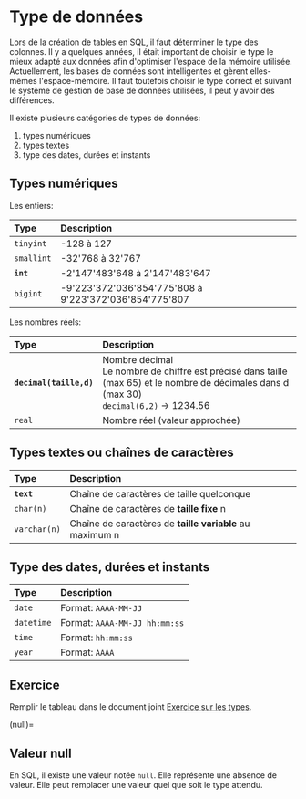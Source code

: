 <!-- Copyright 2024 Caroline Blank <caro@c-space.org> -->
<!-- SPDX-License-Identifier: CC-BY-NC-SA-4.0 -->

# Type de données

Lors de la création de tables en SQL, il faut déterminer le type des colonnes.
Il y a quelques années, il était important de choisir le type le mieux adapté
aux données afin d'optimiser l'espace de la mémoire utilisée. Actuellement, les
bases de données sont intelligentes et gèrent elles-mêmes l'espace-mémoire. Il
faut toutefois choisir le type correct et suivant le système de gestion de base
de données utilisées, il peut y avoir des différences.

Il existe plusieurs catégories de types de données:

1. types numériques
2. types textes
3. type des dates, durées et instants

## Types numériques

Les entiers:

| Type | Description |
| :--- | :---------- |
| `tinyint` | -128 à 127 |
| `smallint` | -32'768 à 32'767 |
| **`int`** | -2'147'483'648 à 2'147'483'647 |
| `bigint` | -9'223'372'036'854'775'808 à 9'223'372'036'854'775'807 |

Les nombres réels:

| Type | Description |
| :--- | :---------- |
| **`decimal(taille,d)`** |  Nombre décimal <br> Le nombre de chiffre est précisé dans taille (max 65) et le nombre de décimales dans d (max 30) <br> `decimal(6,2)` &rarr; 1234.56 |
| `real` | Nombre réel (valeur approchée)|

## Types textes ou chaînes de caractères

| Type | Description |
| :--- | :---------- |
| **`text`** | Chaîne de caractères de taille quelconque |
| `char(n)` | Chaîne de caractères de **taille fixe** n |
| `varchar(n)` | Chaîne de caractères de **taille variable** au maximum n |

## Type des dates, durées et instants

| Type | Description |
| :--- | :---------- |
| `date` | Format: `AAAA-MM-JJ` |
| `datetime` | Format: `AAAA-MM-JJ hh:mm:ss` |
| `time` | Format: `hh:mm:ss` |
| `year` | Format: `AAAA` |

## Exercice

<!-- TODO: Remplacer le pdf par un pdf éditable avec ouverture directement dans
           le browser -->
Remplir le tableau dans le document joint [Exercice sur les types](./exercice-types.docx).

(null)=
## Valeur null

En SQL, il existe une valeur notée `null`. Elle représente une absence de
valeur. Elle peut remplacer une valeur quel que soit le type attendu.
